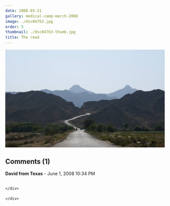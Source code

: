 ```yaml
---
date: 2008-03-21
gallery: medical-camp-march-2008
image: ./dsc04763.jpg
order: 5
thumbnail: ./dsc04763-thumb.jpg
title: The road
---
```


![The road](./dsc04763.jpg)

<div id="comments">

## Comments (1)

<div id="comment">

**David from Texas** - June  1, 2008 10:34 PM

~~~WOW~~~

</div>

</div>